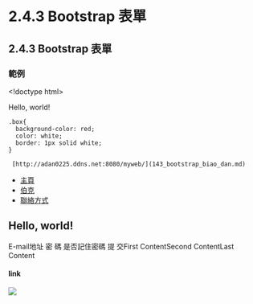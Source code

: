 # 2.4.3 Bootstrap 表單

## 2.4.3 Bootstrap 表單

### 範例

&lt;!doctype html&gt;

Hello, world!  
  
    .box{  
      background-color: red;  
      color: white;  
      border: 1px solid white;  
    }  
  
     [http://adan0225.ddns.net:8080/myweb/](143_bootstrap_biao_dan.md) 

* [主頁](143_bootstrap_biao_dan.md)
* [伯克](143_bootstrap_biao_dan.md)
* [聯絡方式](143_bootstrap_biao_dan.md)

## Hello, world!

 E-mail地址  密 碼   是否記住密碼 提 交First ContentSecond ContentLast Content

#### link

![](http://i.imgur.com/i8v1yX8.png)

